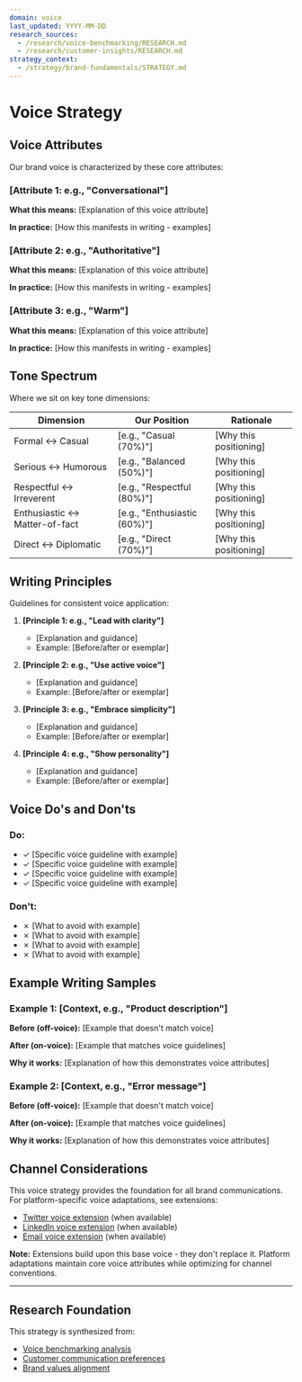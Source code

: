 ```yaml
---
domain: voice
last_updated: YYYY-MM-DD
research_sources:
  - /research/voice-benchmarking/RESEARCH.md
  - /research/customer-insights/RESEARCH.md
strategy_context:
  - /strategy/brand-fundamentals/STRATEGY.md
---
```


# Voice Strategy

## Voice Attributes

Our brand voice is characterized by these core attributes:

### [Attribute 1: e.g., "Conversational"]

**What this means:** [Explanation of this voice attribute]

**In practice:** [How this manifests in writing - examples]

### [Attribute 2: e.g., "Authoritative"]

**What this means:** [Explanation of this voice attribute]

**In practice:** [How this manifests in writing - examples]

### [Attribute 3: e.g., "Warm"]

**What this means:** [Explanation of this voice attribute]

**In practice:** [How this manifests in writing - examples]

## Tone Spectrum

Where we sit on key tone dimensions:

| Dimension | Our Position | Rationale |
|-----------|--------------|-----------|
| Formal ↔ Casual | [e.g., "Casual (70%)"] | [Why this positioning] |
| Serious ↔ Humorous | [e.g., "Balanced (50%)"] | [Why this positioning] |
| Respectful ↔ Irreverent | [e.g., "Respectful (80%)"] | [Why this positioning] |
| Enthusiastic ↔ Matter-of-fact | [e.g., "Enthusiastic (60%)"] | [Why this positioning] |
| Direct ↔ Diplomatic | [e.g., "Direct (70%)"] | [Why this positioning] |

## Writing Principles

Guidelines for consistent voice application:

1. **[Principle 1: e.g., "Lead with clarity"]**
   - [Explanation and guidance]
   - Example: [Before/after or exemplar]

2. **[Principle 2: e.g., "Use active voice"]**
   - [Explanation and guidance]
   - Example: [Before/after or exemplar]

3. **[Principle 3: e.g., "Embrace simplicity"]**
   - [Explanation and guidance]
   - Example: [Before/after or exemplar]

4. **[Principle 4: e.g., "Show personality"]**
   - [Explanation and guidance]
   - Example: [Before/after or exemplar]

## Voice Do's and Don'ts

### Do:
- ✓ [Specific voice guideline with example]
- ✓ [Specific voice guideline with example]
- ✓ [Specific voice guideline with example]
- ✓ [Specific voice guideline with example]

### Don't:
- ✗ [What to avoid with example]
- ✗ [What to avoid with example]
- ✗ [What to avoid with example]
- ✗ [What to avoid with example]

## Example Writing Samples

### Example 1: [Context, e.g., "Product description"]

**Before (off-voice):**
[Example that doesn't match voice]

**After (on-voice):**
[Example that matches voice guidelines]

**Why it works:** [Explanation of how this demonstrates voice attributes]

### Example 2: [Context, e.g., "Error message"]

**Before (off-voice):**
[Example that doesn't match voice]

**After (on-voice):**
[Example that matches voice guidelines]

**Why it works:** [Explanation of how this demonstrates voice attributes]

## Channel Considerations

This voice strategy provides the foundation for all brand communications. For platform-specific voice adaptations, see extensions:

- [Twitter voice extension](twitter/EXTENSION.md) (when available)
- [LinkedIn voice extension](linkedin/EXTENSION.md) (when available)
- [Email voice extension](email/EXTENSION.md) (when available)

**Note:** Extensions build upon this base voice - they don't replace it. Platform adaptations maintain core voice attributes while optimizing for channel conventions.

---

## Research Foundation

This strategy is synthesized from:
- [Voice benchmarking analysis](/research/voice-benchmarking/RESEARCH.md)
- [Customer communication preferences](/research/customer-insights/RESEARCH.md)
- [Brand values alignment](/strategy/brand-fundamentals/STRATEGY.md)
